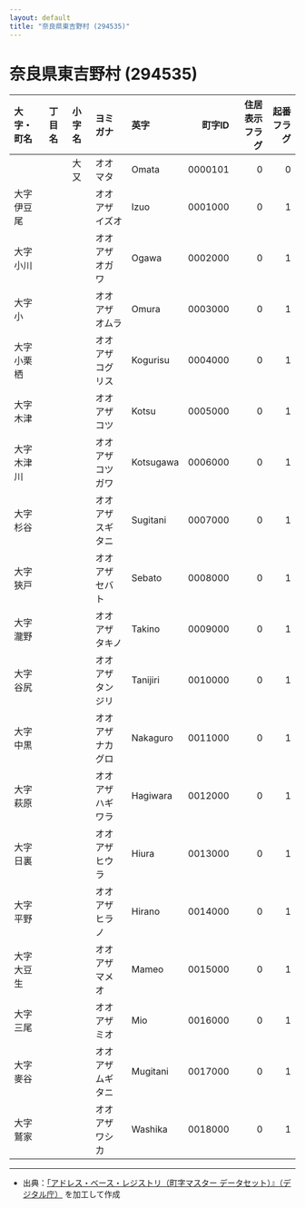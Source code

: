 ```yaml
---
layout: default
title: "奈良県東吉野村 (294535)"
---
```


# 奈良県東吉野村 (294535)

| 大字・町名 | 丁目名 | 小字名 | ヨミガナ | 英字 | 町字ID | 住居表示フラグ | 起番フラグ |
|:--------|:------|:------|:-----------------|:---------------------|--------:|----------:|--------:|
|  |  | 大又 | オオマタ | Omata | 0000101 | 0 | 0 |
| 大字伊豆尾 |  |  | オオアザイズオ | Izuo | 0001000 | 0 | 1 |
| 大字小川 |  |  | オオアザオガワ | Ogawa | 0002000 | 0 | 1 |
| 大字小 |  |  | オオアザオムラ | Omura | 0003000 | 0 | 1 |
| 大字小栗栖 |  |  | オオアザコグリス | Kogurisu | 0004000 | 0 | 1 |
| 大字木津 |  |  | オオアザコツ | Kotsu | 0005000 | 0 | 1 |
| 大字木津川 |  |  | オオアザコツガワ | Kotsugawa | 0006000 | 0 | 1 |
| 大字杉谷 |  |  | オオアザスギタニ | Sugitani | 0007000 | 0 | 1 |
| 大字狹戸 |  |  | オオアザセバト | Sebato | 0008000 | 0 | 1 |
| 大字瀧野 |  |  | オオアザタキノ | Takino | 0009000 | 0 | 1 |
| 大字谷尻 |  |  | オオアザタンジリ | Tanijiri | 0010000 | 0 | 1 |
| 大字中黒 |  |  | オオアザナカグロ | Nakaguro | 0011000 | 0 | 1 |
| 大字萩原 |  |  | オオアザハギワラ | Hagiwara | 0012000 | 0 | 1 |
| 大字日裏 |  |  | オオアザヒウラ | Hiura | 0013000 | 0 | 1 |
| 大字平野 |  |  | オオアザヒラノ | Hirano | 0014000 | 0 | 1 |
| 大字大豆生 |  |  | オオアザマメオ | Mameo | 0015000 | 0 | 1 |
| 大字三尾 |  |  | オオアザミオ | Mio | 0016000 | 0 | 1 |
| 大字麥谷 |  |  | オオアザムギタニ | Mugitani | 0017000 | 0 | 1 |
| 大字鷲家 |  |  | オオアザワシカ | Washika | 0018000 | 0 | 1 |

---

- 出典：[「アドレス・ベース・レジストリ（町字マスター データセット）』（デジタル庁）](https://www.digital.go.jp/policies/base_registry_address/) を加工して作成
